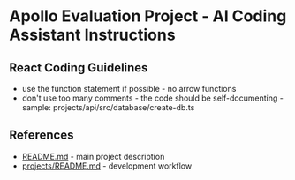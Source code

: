 # Apollo Evaluation Project - AI Coding Assistant Instructions

## React Coding Guidelines

- use the function statement if possible - no arrow functions
- don't use too many comments - the code should be self-documenting - sample: projects/api/src/database/create-db.ts

## References

- [README.md](../README.md) - main project description
- [projects/README.md](../projects/README.md) - development workflow
